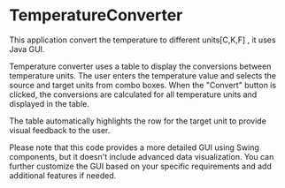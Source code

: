 # TemperatureConverter
This application convert the temperature to different units[C,K,F] , it uses Java GUI.

Temperature converter uses a table to display the conversions between temperature units. The user enters the temperature value and selects the source and target units from combo boxes. When the "Convert" button is clicked, the conversions are calculated for all temperature units and displayed in the table.

The table automatically highlights the row for the target unit to provide visual feedback to the user.

Please note that this code provides a more detailed GUI using Swing components, but it doesn't include advanced data visualization. You can further customize the GUI based on your specific requirements and add additional features if needed.
